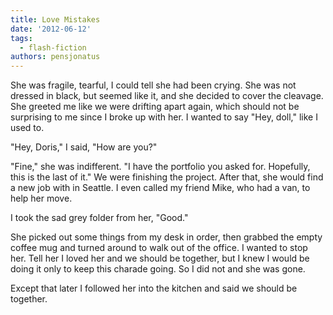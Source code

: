 ```yaml
---
title: Love Mistakes
date: '2012-06-12'
tags:
  - flash-fiction
authors: pensjonatus
---
```


She was fragile, tearful, I could tell she had been crying. She was not dressed
in black, but seemed like it, and she decided to cover the cleavage. She greeted
me like we were drifting apart again, which should not be surprising to me since
I broke up with her. I wanted to say "Hey, doll," like I used to.

<!-- truncate -->

"Hey, Doris," I said, "How are you?"

"Fine," she was indifferent. "I have the portfolio you asked for. Hopefully,
this is the last of it." We were finishing the project. After that, she would
find a new job with in Seattle. I even called my friend Mike, who had a van, to
help her move.

I took the sad grey folder from her, "Good."

She picked out some things from my desk in order, then grabbed the empty coffee
mug and turned around to walk out of the office. I wanted to stop her. Tell her
I loved her and we should be together, but I knew I would be doing it only to
keep this charade going. So I did not and she was gone.

Except that later I followed her into the kitchen and said we should be
together.

